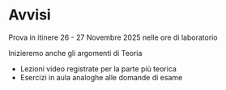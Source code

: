 # Avvisi

Prova in itinere
26 - 27 Novembre 2025
nelle ore di laboratorio


Inizieremo anche gli argomenti di Teoria
 - Lezioni video registrate per la parte più teorica
 - Esercizi in aula analoghe alle domande di esame